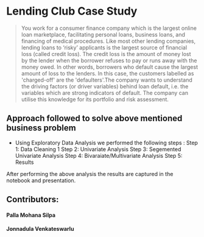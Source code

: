 # Lending Club Case Study

> You work for a consumer finance company which is the largest online loan marketplace, facilitating personal loans, business loans, and financing of medical procedures.
Like most other lending companies, lending loans to ‘risky’ applicants is the largest source of financial loss (called credit loss). The credit loss is the amount of money lost by the lender when the borrower refuses to pay or runs away with the money owed. In other words, borrowers who default cause the largest amount of loss to the lenders. In this case, the customers labelled as 'charged-off' are the 'defaulters'.The company wants to understand the driving factors (or driver variables) behind loan default, i.e. the variables which are strong indicators of default.  The company can utilise this knowledge for its portfolio and risk assessment.


## Approach followed to solve above mentioned business problem
- Using Exploratory Data Analysis we performed the following steps :
Step 1: Data Cleaning 1
Step 2: Univariate Analysis
Step 3: Segemented Univariate Analysis
Step 4: Bivaraiate/Multivariate Analysis
Step 5: Results


After performing the above analysis the results are captured in the notebook and presentation.

## Contributors:

#### Palla Mohana Silpa

#### Jonnadula Venkateswarlu
